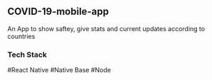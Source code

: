 ## COVID-19-mobile-app
An App to show saftey, give stats and current updates according to countries 

### Tech Stack
#React Native
#Native Base
#Node


